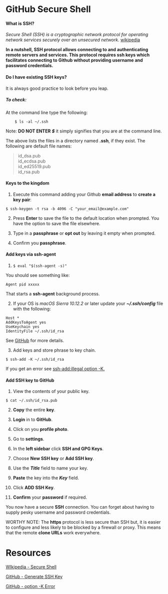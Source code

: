 # GitHub Secure Shell

#### What is SSH?

_Secure Shell (SSH) is a cryptographic network protocol for operating network services securely over an unsecured network._ [wikipedia][1]

**In a nutshell, SSH protocol allows connecting to and authenticating remote servers and services. This protocol requires ssh keys which facilitates connecting to Github without providing username and password credentials.**


#### Do I have existing SSH keys?
It is always good practice to look before you leap.

##### To check:
At the command line type the following:
```
    $ ls -al ~/.ssh
```
Note: **DO NOT ENTER**  __*$*__  it simply signifies that you are at the command line.  

The above lists the files in a directory named  **.ssh**, if they exist. The following are default file names:

> id_dsa.pub  
 id_ecdsa.pub  
id_ed25519.pub  
id_rsa.pub  

#### Keys to the kingdom
1. Execute this command adding your Github **email address** to **create a key pair**:  

  `$ ssh-keygen -t rsa -b 4096 -C "your_email@example.com"
  `  

2. Press **Enter** to save the file to the default location when prompted. You have the option to save the file elsewhere.  

3. Type in a **passphrase** or **opt out** by leaving it empty when prompted.

4. Confirm you **passphrase**.  

#### Add keys via ssh-agent
1. `
  $ eval "$(ssh-agent -s)" `    

  You should see something like:  
  
  `Agent pid xxxxx`

  That starts a **ssh-agent** background process.  

2. If your OS is _macOS Sierra 10.12.2_ or later update your **_~/.ssh/config_** file with the following:

  ```
  Host *
  AddKeysToAgent yes
  UseKeychain yes
  IdentityFile ~/.ssh/id_rsa
  ```
See [GitHub][2] for more details.

3. Add keys and store phrase to key chain.
```
$ ssh-add -K ~/.ssh/id_rsa
```
If you get an error see [ssh-add:illegal option -K.][3]


#### Add SSH key to GitHub
1. View the contents of  your public key.

  ```
  $ cat ~/.ssh/id_rsa.pub
  ```
2. **Copy** the entire **key**.

3. **Login** in to **GitHub**.

4. Click on you **profile photo**.

5. Go to  **settings**.

6. In the **left sidebar** click **SSH and GPG Keys**.

7. Choose **New SSH key** or **Add SSH key**.

8. Use the **_Title_** field to name your key.

9.  **Paste** the key into the **_Key_** field.

10. Click **ADD SSH Key**.

11. **Confirm** your **password** if required.

You now have a secure **SSH** connection. You can forget about having to supply pesky username and password credentials.

WORTHY NOTE: The **https** protocol is less secure than SSH but, it is easier to configure and less likely to be blocked by a firewall or proxy. This means that the remote **clone URLs** work everywhere.  


[1]:https://en.wikipedia.org/wiki/Secure_Shell
[2]:https://help.github.com/articles/generating-a-new-ssh-key-and-adding-it-to-the-ssh-agent/
[3]:https://help.github.com/articles/error-ssh-add-illegal-option-k/

# Resources
[WIkipedia - Secure Shell](https://en.wikipedia.org/wiki/Secure_Shell)

[GitHub - Generate SSH Key](https://help.github.com/articles/generating-a-new-ssh-key-and-adding-it-to-the-ssh-agent/)

[GitHub - option -K Error](https://help.github.com/articles/error-ssh-add-illegal-option-k/)
